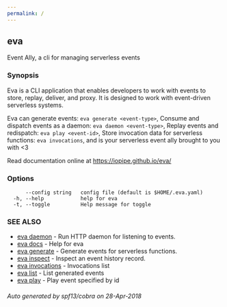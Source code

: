 ```yaml
---
permalink: /
---
```


## eva

Event Ally, a cli for managing serverless events

### Synopsis

Eva is a CLI application that enables developers
to work with events to store, replay, deliver,
and proxy. It is designed to work with event-driven
serverless systems.

Eva can generate events:
  `eva generate <event-type>`,
Consume and dispatch events as a daemon:
  `eva daemon <event-type>`,
Replay events and redispatch:
  `eva play <event-id>`,
Store invocation data for serverless functions:
  `eva invocations`,
and is your serverless event ally brought to you with <3

Read documentation online at https://iopipe.github.io/eva/

### Options

```
      --config string   config file (default is $HOME/.eva.yaml)
  -h, --help            help for eva
  -t, --toggle          Help message for toggle
```

### SEE ALSO

* [eva daemon](eva_daemon.md)	 - Run HTTP daemon for listening to events.
* [eva docs](eva_docs.md)	 - Help for eva
* [eva generate](eva_generate.md)	 - Generate events for serverless functions.
* [eva inspect](eva_inspect.md)	 - Inspect an event history record.
* [eva invocations](eva_invocations.md)	 - Invocations list
* [eva list](eva_list.md)	 - List generated events
* [eva play](eva_play.md)	 - Play event specified by id

###### Auto generated by spf13/cobra on 28-Apr-2018
